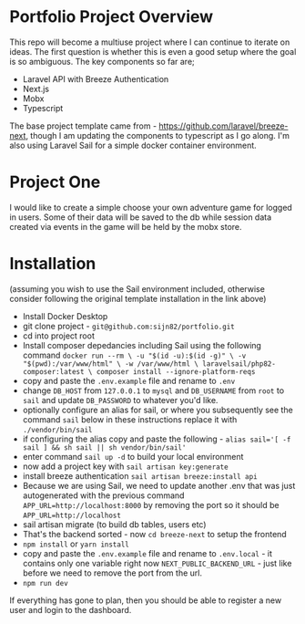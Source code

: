 # Portfolio Project Overview

This repo will become a multiuse project where I can continue to iterate on ideas.  The first question is whether this is even a good setup where the goal is so ambiguous.  The key components so far are;

- Laravel API with Breeze Authentication
- Next.js
- Mobx
- Typescript

The base project template came from - https://github.com/laravel/breeze-next, though I am updating the components to typescript as I go along.  I'm also using Laravel Sail for a simple docker container environment.

# Project One

I would like to create a simple choose your own adventure game for logged in users.  Some of their data will be saved to the db while session data created via events in the game will be held by the mobx store.

# Installation
(assuming you wish to use the Sail environment included, otherwise consider following the original template installation in the link above)

- Install Docker Desktop
- git clone project - `git@github.com:sijn82/portfolio.git`
- cd into project root
- Install composer depedancies including Sail using the following command
`docker run --rm \
    -u "$(id -u):$(id -g)" \
    -v "$(pwd):/var/www/html" \
    -w /var/www/html \
    laravelsail/php82-composer:latest \
    composer install --ignore-platform-reqs`
- copy and paste the `.env.example` file and rename to `.env`
- change `DB_HOST` from `127.0.0.1` to `mysql` and `DB_USERNAME` from `root` to `sail` and update `DB_PASSWORD` to whatever you'd like.
- optionally configure an alias for sail, or where you subsequently see the command `sail` below in these instructions replace it with `./vendor/bin/sail`
- if configuring the alias copy and paste the following - `alias sail='[ -f sail ] && sh sail || sh vendor/bin/sail'`
- enter command `sail up -d` to build your local environment
- now add a project key with `sail artisan key:generate`
- install breeze authentication `sail artisan breeze:install api`
- Because we are using Sail, we need to update another .env that was just autogenerated with the previous command `APP_URL=http://localhost:8000` by removing the port so it should be `APP_URL=http://localhost`
- sail artisan migrate (to build db tables, users etc)
- That's the backend sorted - now `cd breeze-next` to setup the frontend
- `npm install` or `yarn install`
- copy and paste the `.env.example` file and rename to `.env.local` - it contains only one variable right now `NEXT_PUBLIC_BACKEND_URL` - just like before we need to remove the port from the url.
- `npm run dev`

If everything has gone to plan, then you should be able to register a new user and login to the dashboard.
